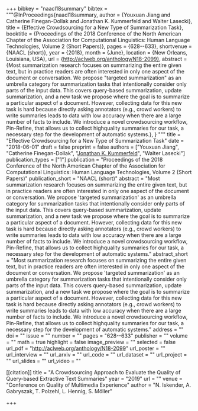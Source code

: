 +++
bibkey = "naacl18summary"
bibtex = """@InProceedings{naacl18summary,
  author    = {Youxuan Jiang and Catherine Finegan-Dollak and Jonathan K. Kummerfeld and Walter Lasecki},
  title     = {Effective Crowdsourcing for a New Type of Summarization Task},
  booktitle = {Proceedings of the 2018 Conference of the North American Chapter of the Association for Computational Linguistics: Human Language Technologies, Volume 2 (Short Papers)},
  pages     = {628--633},
  shortvenue = {NAACL (short)},
  year      = {2018},
  month     = {June},
  location  = {New Orleans, Louisiana, USA},
  url       = {http://aclweb.org/anthology/N18-2099},
  abstract  = {Most summarization research focuses on summarizing the entire given text, but in practice readers are often interested in only one aspect of the document or conversation. We propose "targeted summarization" as an umbrella category for summarization tasks that intentionally consider only parts of the input data. This covers query-based summarization, update summarization, and a new task we propose where the goal is to summarize a particular aspect of a document. However, collecting data for this new task is hard because directly asking annotators (e.g., crowd workers) to write summaries leads to data with low accuracy when there are a large number of facts to include.  We introduce a novel crowdsourcing workflow, Pin-Refine, that allows us to collect highquality summaries for our task, a necessary step for the development of automatic systems.},
}
"""
title = "Effective Crowdsourcing for a New Type of Summarization Task"
date = "2018-06-01"
draft = false
preprint = false
authors = ["Youxuan Jiang", "Catherine Finegan-Dollak", "<span style='text-decoration:underline;'>Jonathan K. Kummerfeld</span>", "Walter Lasecki"]
publication_types = ["1"]
publication = "Proceedings of the 2018 Conference of the North American Chapter of the Association for Computational Linguistics: Human Language Technologies, Volume 2 (Short Papers)"
publication_short = "NAACL (short)"
abstract = "Most summarization research focuses on summarizing the entire given text, but in practice readers are often interested in only one aspect of the document or conversation. We propose 'targeted summarization' as an umbrella category for summarization tasks that intentionally consider only parts of the input data. This covers query-based summarization, update summarization, and a new task we propose where the goal is to summarize a particular aspect of a document. However, collecting data for this new task is hard because directly asking annotators (e.g., crowd workers) to write summaries leads to data with low accuracy when there are a large number of facts to include.  We introduce a novel crowdsourcing workflow, Pin-Refine, that allows us to collect highquality summaries for our task, a necessary step for the development of automatic systems."
abstract_short = "Most summarization research focuses on summarizing the entire given text, but in practice readers are often interested in only one aspect of the document or conversation. We propose 'targeted summarization' as an umbrella category for summarization tasks that intentionally consider only parts of the input data. This covers query-based summarization, update summarization, and a new task we propose where the goal is to summarize a particular aspect of a document. However, collecting data for this new task is hard because directly asking annotators (e.g., crowd workers) to write summaries leads to data with low accuracy when there are a large number of facts to include.  We introduce a novel crowdsourcing workflow, Pin-Refine, that allows us to collect highquality summaries for our task, a necessary step for the development of automatic systems."
address = ""
doi = ""
issue = ""
number = ""
pages = "628--633"
publisher = ""
volume = ""
math = true
highlight = false
image_preview = ""
selected = false
url_pdf = "http://aclweb.org/anthology/N18-2099"
url_poster = ""
url_interview = ""
url_arxiv = ""
url_code = ""
url_dataset = ""
url_project = ""
url_slides = ""
url_video = ""

[[citation]]
title = "A Crowdsourcing Approach to Evaluate the Quality of Query-based Extractive Text Summaries"
year = "2019"
url = ""
venue = "Conference on Quality of Multimedia Experience"
author = "N. Iskender, A. Gabryszak, T. Polzehl, L. Hennig, S. Möller"


+++